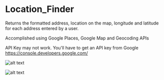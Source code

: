 # Location_Finder
Returns the formatted address, location on the map, longitude and latitude for each address entered by a user.

Accomplished using Google Places, Google Map and Geocoding APIs

API Key may not work. You'll have to get an API key from Google https://console.developers.google.com/


![alt text](https://i.ibb.co/31LKY0F/location-finder.png "Sneek Preview")

![alt text](https://i.ibb.co/nmyvz0T/location-finder-b.png "Sneek Preview")
